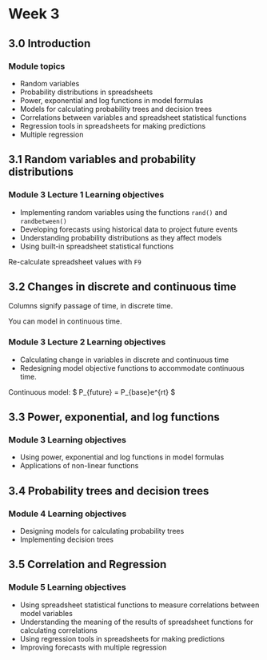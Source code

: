 # Week 3

## 3.0 Introduction

### Module topics

- Random variables
- Probability distributions in spreadsheets
- Power, exponential and log functions in model formulas
- Models for calculating probability trees and decision trees
- Correlations between variables and spreadsheet statistical functions
- Regression tools in spreadsheets for making predictions
- Multiple regression

## 3.1 Random variables and probability distributions

### Module 3 Lecture 1 Learning objectives

- Implementing random variables using the functions `rand()` and `randbetween()`
- Developing forecasts using historical data to project future events
- Understanding probability distributions as they affect models
- Using built-in spreadsheet statistical functions

Re-calculate spreadsheet values with `F9`

## 3.2 Changes in discrete and continuous time

Columns signify passage of time, in discrete time.

You can model in continuous time.

### Module 3 Lecture 2 Learning objectives

- Calculating change in variables in discrete and continuous time
- Redesigning model objective functions to accommodate continuous time.

Continuous model: $ P_{future} = P_{base}e^{rt} $

## 3.3 Power, exponential, and log functions

### Module 3 Learning objectives

- Using power, exponential and log functions in model formulas
- Applications of non-linear functions

## 3.4 Probability trees and decision trees

### Module 4 Learning objectives

- Designing models for calculating probability trees
- Implementing decision trees

## 3.5 Correlation and Regression

### Module 5 Learning objectives

- Using spreadsheet statistical functions to measure correlations between model variables
- Understanding the meaning of the results of spreadsheet functions for calculating correlations
- Using regression tools in spreadsheets for making predictions
- Improving forecasts with multiple regression


